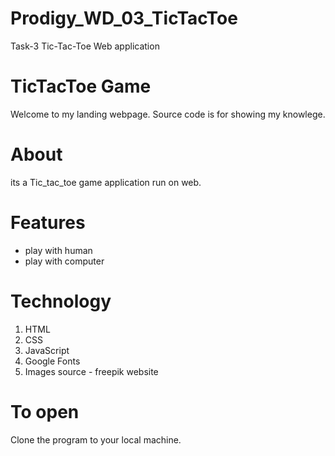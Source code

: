 # Prodigy_WD_03_TicTacToe
Task-3 Tic-Tac-Toe Web application

# TicTacToe Game
Welcome to my landing webpage. Source code is for showing my knowlege.

# About
its a Tic_tac_toe game application run on web.

# Features
- play with human
- play with computer

# Technology
1. HTML
2. CSS
3. JavaScript
4. Google Fonts
5. Images source - freepik website

# To open
Clone the program to your local machine.



